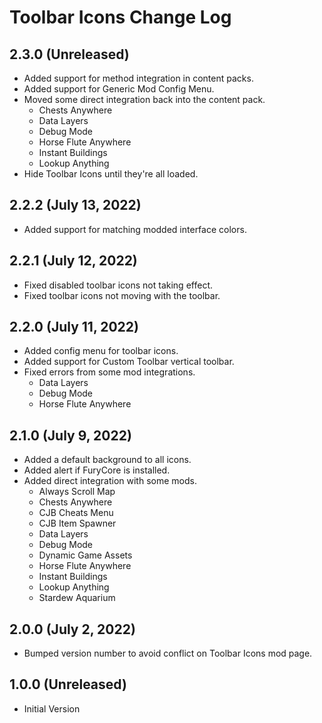 # Toolbar Icons Change Log

## 2.3.0 (Unreleased)

* Added support for method integration in content packs.
* Added support for Generic Mod Config Menu.
* Moved some direct integration back into the content pack.
    * Chests Anywhere
    * Data Layers
    * Debug Mode
    * Horse Flute Anywhere
    * Instant Buildings
    * Lookup Anything
* Hide Toolbar Icons until they're all loaded.

## 2.2.2 (July 13, 2022)

* Added support for matching modded interface colors.

## 2.2.1 (July 12, 2022)

* Fixed disabled toolbar icons not taking effect.
* Fixed toolbar icons not moving with the toolbar.

## 2.2.0 (July 11, 2022)

* Added config menu for toolbar icons.
* Added support for Custom Toolbar vertical toolbar.
* Fixed errors from some mod integrations.
    * Data Layers
    * Debug Mode
    * Horse Flute Anywhere

## 2.1.0 (July 9, 2022)

* Added a default background to all icons.
* Added alert if FuryCore is installed.
* Added direct integration with some mods.
    * Always Scroll Map
    * Chests Anywhere
    * CJB Cheats Menu
    * CJB Item Spawner
    * Data Layers
    * Debug Mode
    * Dynamic Game Assets
    * Horse Flute Anywhere
    * Instant Buildings
    * Lookup Anything
    * Stardew Aquarium

## 2.0.0 (July 2, 2022)

* Bumped version number to avoid conflict on Toolbar Icons mod page.

## 1.0.0 (Unreleased)

* Initial Version